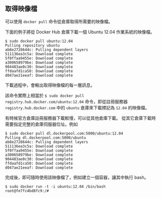 ## 取得映像檔

可以使用 `docker pull` 命令從倉庫取得所需要的映像檔。

下面的例子將從 Docker Hub 倉庫下載一個 Ubuntu 12.04 作業系統的映像檔。
```
$ sudo docker pull ubuntu:12.04
Pulling repository ubuntu
ab8e2728644c: Pulling dependent layers
511136ea3c5a: Download complete
5f0ffaa9455e: Download complete
a300658979be: Download complete
904483ae0c30: Download complete
ffdaafd1ca50: Download complete
d047ae21eeaf: Download complete
```
下載過程中，會輸出取得映像檔的每一層訊息。

該命令實際上相當於 `$ sudo docker pull registry.hub.docker.com/ubuntu:12.04` 命令，即從註冊服務器 `registry.hub.docker.com` 中的 `ubuntu` 倉庫來下載標記為 `12.04` 的映像檔。

有時候官方倉庫註冊服務器下載較慢，可以從其他倉庫下載。
從其它倉庫下載時需要指定完整的倉庫伺服器位址。例如
```
$ sudo docker pull dl.dockerpool.com:5000/ubuntu:12.04
Pulling dl.dockerpool.com:5000/ubuntu
ab8e2728644c: Pulling dependent layers
511136ea3c5a: Download complete
5f0ffaa9455e: Download complete
a300658979be: Download complete
904483ae0c30: Download complete
ffdaafd1ca50: Download complete
d047ae21eeaf: Download complete
```

完成後，即可隨時使用該映像檔了，例如建立一個容器，讓其中執行 bash。
```
$ sudo docker run -t -i ubuntu:12.04 /bin/bash
root@fe7fc4bd8fc9:/#
```

